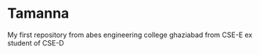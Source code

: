 # Tamanna
My first repository
from abes engineering college ghaziabad
from CSE-E ex student of CSE-D

